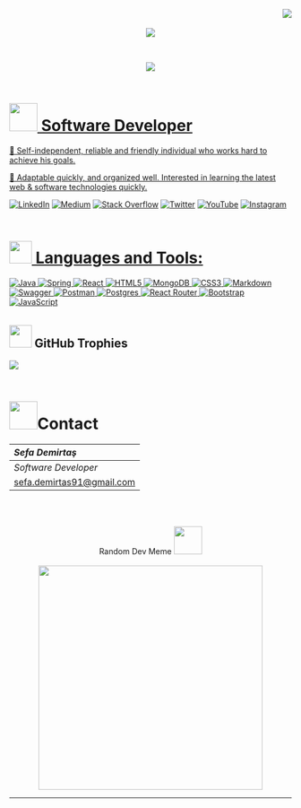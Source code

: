 

<!-- Header -->


<p align="center">
   <img src="https://komarev.com/ghpvc/?username=tugsef&&style=plastics&&color=yellow" align="right"/>
  <br>
    <br>
   <img src="https://i.imgur.com/A6bWGFl.gif"/>
    
</p>
<br>
<p align="center">
  <img align="center" src="https://metrics.lecoq.io/tugsef"/>
</p>

  


<a href="https://www.animatedimages.org/cat-lines-562.htm">
   <img src="https://www.animatedimages.org/data/media/562/animated-line-image-0384.gif" border="0" alt="animated-line-image-0384" width="1920" height="2"/></a>
<a href="https://www.animatedimages.org/cat-lines-562.htm"><img src="https://www.animatedimages.org/data/media/562/animated-line-image-0384.gif" border="0" alt="animated-line-image-0384" width="1920" height="2"/>

 <!--  Software Developer -->
#   <img  src="https://www.animatedimages.org/data/media/318/animated-computer-smiley-image-0081.gif" width="50" height="50"/> Software Developer

🙏 Self-independent, reliable and friendly individual who works hard to achieve his goals.

🚀 Adaptable quickly, and organized well. Interested in learning the latest web & software technologies quickly.

 
<span align="center"> [![LinkedIn](https://img.shields.io/badge/LinkedIn-%230077B5.svg?logo=linkedin&logoColor=white)](https://linkedin.com/in/sefa-demirtaş-86b473230) [![Medium](https://img.shields.io/badge/Medium-12100E?logo=medium&logoColor=white)](https://medium.com/@tugsef) [![Stack Overflow](https://img.shields.io/badge/-Stackoverflow-FE7A16?logo=stack-overflow&logoColor=white)](https://stackoverflow.com/users/14768745) [![Twitter](https://img.shields.io/badge/Twitter-%231DA1F2.svg?logo=Twitter&logoColor=white)](https://twitter.com/SefaDemirtas91) [![YouTube](https://img.shields.io/badge/YouTube-%23FF0000.svg?logo=YouTube&logoColor=white)](https://youtube.com/@sefad.4331) [![Instagram](https://img.shields.io/badge/Instagram-%23E4405F.svg?logo=Instagram&logoColor=white)](https://instagram.com/sefademirtas944)
</span>







<a href="https://www.animatedimages.org/cat-lines-562.htm">
   <img src="https://www.animatedimages.org/data/media/562/animated-line-image-0384.gif" border="0" alt="animated-line-image-0384" width="1920" height="2"/></a>
<a href="https://www.animatedimages.org/cat-lines-562.htm"><img src="https://www.animatedimages.org/data/media/562/animated-line-image-0384.gif" border="0" alt="animated-line-image-0384" width="1920" height="2"/>

# <img src="https://media2.giphy.com/media/QssGEmpkyEOhBCb7e1/giphy.gif?cid=ecf05e47a0n3gi1bfqntqmob8g9aid1oyj2wr3ds3mg700bl&rid=giphy.gif" width="40" height="40"><b> Languages and Tools:</b>

![Java](https://img.shields.io/badge/java-%23ED8B00.svg?style=for-the-badge&logo=java&logoColor=white) ![Spring](https://img.shields.io/badge/spring-%236DB33F.svg?style=for-the-badge&logo=spring&logoColor=white) ![React](https://img.shields.io/badge/react-%2320232a.svg?style=for-the-badge&logo=react&logoColor=%2361DAFB) ![HTML5](https://img.shields.io/badge/html5-%23E34F26.svg?style=for-the-badge&logo=html5&logoColor=white) ![MongoDB](https://img.shields.io/badge/MongoDB-%234ea94b.svg?style=for-the-badge&logo=mongodb&logoColor=white) ![CSS3](https://img.shields.io/badge/css3-%231572B6.svg?style=for-the-badge&logo=css3&logoColor=white) ![Markdown](https://img.shields.io/badge/markdown-%23000000.svg?style=for-the-badge&logo=markdown&logoColor=white) ![Swagger](https://img.shields.io/badge/-Swagger-%23Clojure?style=for-the-badge&logo=swagger&logoColor=white) ![Postman](https://img.shields.io/badge/Postman-FF6C37?style=for-the-badge&logo=postman&logoColor=white) ![Postgres](https://img.shields.io/badge/postgres-%23316192.svg?style=for-the-badge&logo=postgresql&logoColor=white) ![React Router](https://img.shields.io/badge/React_Router-CA4245?style=for-the-badge&logo=react-router&logoColor=white) ![Bootstrap](https://img.shields.io/badge/bootstrap-%23563D7C.svg?style=for-the-badge&logo=bootstrap&logoColor=white) ![JavaScript](https://img.shields.io/badge/javascript-%23323330.svg?style=for-the-badge&logo=javascript&logoColor=%23F7DF1E)
<a href="https://www.animatedimages.org/cat-lines-562.htm"><img src="https://www.animatedimages.org/data/media/562/animated-line-image-0384.gif" border="0" alt="animated-line-image-0384" width="1920" height="2"/></a>
<a href="https://www.animatedimages.org/cat-lines-562.htm"><img src="https://www.animatedimages.org/data/media/562/animated-line-image-0384.gif" border="0" alt="animated-line-image-0384" width="1920" height="2"/></a>

## <img src="https://www.animatedimages.org/data/media/1353/animated-medal-image-0019.gif" width="40" height="40"/>  GitHub Trophies
![](https://github-profile-trophy.vercel.app/?username=tugsef&theme=chalk&no-frame=true&no-bg=true&margin-w=4)

<a href="https://www.animatedimages.org/cat-lines-562.htm"><img src="https://www.animatedimages.org/data/media/562/animated-line-image-0384.gif" border="0" alt="animated-line-image-0384" width="1920" height="2"/></a>
<a href="https://www.animatedimages.org/cat-lines-562.htm"><img src="https://www.animatedimages.org/data/media/562/animated-line-image-0384.gif" border="0" alt="animated-line-image-0384" width="1920" height="2"/></a>


# <img src="https://www.animatedimages.org/data/media/235/animated-email-image-0597.gif" width="50" height="50"/>Contact
|***Sefa Demirtaş***|
|:-------------|
|*Software Developer*|
|sefa.demirtas91@gmail.com|
<br>


<br>

<p align="center">
  Random Dev Meme <img src="https://www.animatedimages.org/data/media/1386/animated-next-sign-image-0011.gif" width="50" height="50"/>

  <br/>
  <br/>
  
<img style="height: 400px" src='https://randommeme-five.vercel.app/' align="center"/> 

</p>


---


<!-- Proudly created with GPRM ( https://gprm.itsvg.in ) -->




